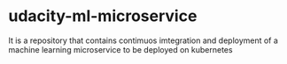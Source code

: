 # udacity-ml-microservice
It is a repository that contains contimuos imtegration and deployment of a machine learning microservice to be deployed on kubernetes

